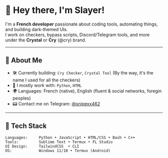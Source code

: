 # 👋 Hey there, I'm Slayer!

I'm a **French developer** passionate about coding tools, automating things, and building dark-themed UIs.  
I work on checkers, bypass scripts, Discord/Telegram tools, and more under the **Crystal** or **Cry** (@cry) brand.

---

## 🧠 About Me

- 🛠️ Currently building: `Cry Checker`, `Crystal Tool` (By the way, it's the name I used for all the checkers)
- 💬 I mostly work with: `Python`, `HTML`
- 🌍 Languages: French (native), English (fluent & social networks, foregin peoples)  
- 📟 Contact me on Telegram: [@snipexx462](https://t.me/snipexx462)

---

## 🧰 Tech Stack

```text
Languages:     Python • JavaScript • HTML/CSS • Bash • C++
Tools:         Sublime Text • Termux • FL Studio 
UI Design:     TailwindCSS  • CLI
OS:            Windows 11/10 • Termux (Android)
